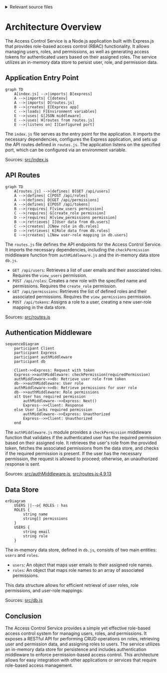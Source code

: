 <details>
<summary>Relevant source files</summary>

The following files were used as context for generating this wiki page:

- [src/index.js](https://github.com/agattani123/access-control-service/blob/main/src/index.js)
- [src/routes.js](https://github.com/agattani123/access-control-service/blob/main/src/routes.js)
- [src/authMiddleware.js](https://github.com/agattani123/access-control-service/blob/main/src/authMiddleware.js)
- [src/db.js](https://github.com/agattani123/access-control-service/blob/main/src/db.js)
</details>

# Architecture Overview

The Access Control Service is a Node.js application built with Express.js that provides role-based access control (RBAC) functionality. It allows managing users, roles, and permissions, as well as generating access tokens for authenticated users based on their assigned roles. The service utilizes an in-memory data store to persist user, role, and permission data.

## Application Entry Point

```mermaid
graph TD
    A[index.js] -->|imports| B[express]
    A -->|imports| C[dotenv]
    A -->|imports| D[routes.js]
    B -->|creates| E[Express app]
    C -->|loads| F[Environment variables]
    E -->|uses| G[JSON middleware]
    E -->|uses| H[routes from routes.js]
    E -->|listens on| I[Configured port]
```

The `index.js` file serves as the entry point for the application. It imports the necessary dependencies, configures the Express application, and sets up the API routes defined in `routes.js`. The application listens on the specified port, which can be configured via an environment variable.

Sources: [src/index.js]()

## API Routes

```mermaid
graph TD
    A[routes.js] -->|defines| B[GET /api/users]
    A -->|defines| C[POST /api/roles]
    A -->|defines| D[GET /api/permissions]
    A -->|defines| E[POST /api/tokens]
    B -->|requires| F[view_users permission]
    C -->|requires| G[create_role permission]
    D -->|requires| H[view_permissions permission]
    B -->|retrieves| I[User data from db.users]
    C -->|creates| J[New role in db.roles]
    D -->|retrieves| K[Role data from db.roles]
    E -->|creates| L[New user-role mapping in db.users]
```

The `routes.js` file defines the API endpoints for the Access Control Service. It imports the necessary dependencies, including the `checkPermission` middleware function from `authMiddleware.js` and the in-memory data store `db.js`.

- `GET /api/users`: Retrieves a list of user emails and their associated roles. Requires the `view_users` permission.
- `POST /api/roles`: Creates a new role with the specified name and permissions. Requires the `create_role` permission.
- `GET /api/permissions`: Retrieves the list of defined roles and their associated permissions. Requires the `view_permissions` permission.
- `POST /api/tokens`: Assigns a role to a user, creating a new user-role mapping in the data store.

Sources: [src/routes.js]()

## Authentication Middleware

```mermaid
sequenceDiagram
    participant Client
    participant Express
    participant authMiddleware
    participant db

    Client->>Express: Request with token
    Express->>authMiddleware: checkPermission(requiredPermission)
    authMiddleware->>db: Retrieve user role from token
    db-->>authMiddleware: User role
    authMiddleware->>db: Retrieve permissions for user role
    db-->>authMiddleware: Role permissions
    alt User has required permission
        authMiddleware-->>Express: Next()
        Express-->>Client: Response
    else User lacks required permission
        authMiddleware-->>Express: Unauthorized
        Express-->>Client: Unauthorized
    end
```

The `authMiddleware.js` module provides a `checkPermission` middleware function that validates if the authenticated user has the required permission based on their assigned role. It retrieves the user's role from the provided token, fetches the associated permissions from the data store, and checks if the required permission is present. If the user has the necessary permission, the request is allowed to proceed; otherwise, an unauthorized response is sent.

Sources: [src/authMiddleware.js](), [src/routes.js:4,9,13]()

## Data Store

```mermaid
erDiagram
    USERS ||--o{ ROLES : has
    ROLES {
        string name
        string[] permissions
    }
    USERS {
        string email
        string role
    }
```

The in-memory data store, defined in `db.js`, consists of two main entities: `users` and `roles`.

- `users`: An object that maps user emails to their assigned role names.
- `roles`: An object that maps role names to an array of associated permissions.

This data structure allows for efficient retrieval of user roles, role permissions, and user-role mappings.

Sources: [src/db.js]()

## Conclusion

The Access Control Service provides a simple yet effective role-based access control system for managing users, roles, and permissions. It exposes a RESTful API for performing CRUD operations on roles, retrieving user and permission data, and assigning roles to users. The service utilizes an in-memory data store for persistence and includes authentication middleware to enforce permission-based access control. This architecture allows for easy integration with other applications or services that require role-based access management.